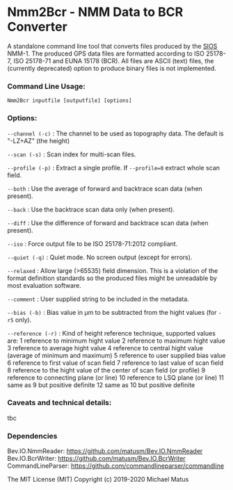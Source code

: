 Nmm2Bcr - NMM Data to BCR Converter
===================================

A standalone command line tool that converts files produced by the [SIOS](https://sios-de.com) NMM-1.
The produced GPS data files are formatted according to ISO 25178-7, ISO 25178-71 and EUNA 15178 (BCR). All files are ASCII (text) files, the (currently deprecated) option to produce binary files is not implemented. 

### Command Line Usage:  

```
Nmm2Bcr inputfile [outputfile] [options]
```

### Options:  

`--channel (-c)` : The channel to be used as topography data. The default is "-LZ+AZ" (the height)

`--scan (-s)` : Scan index for multi-scan files.

`--profile (-p)` : Extract a single profile. If `--profile=0` extract whole scan field. 

`--both` : Use the average of forward and backtrace scan data (when present).

`--back` : Use the backtrace scan data only (when present).

`--diff` : Use the difference of forward and backtrace scan data (when present).

`--iso` : Force output file to be ISO 25178-71:2012 compliant.

`--quiet (-q)` : Quiet mode. No screen output (except for errors).

`--relaxed` : Allow large (>65535) field dimension. This is a violation of the format definition standards so the produced files might be unreadable by most evaluation software.

`--comment` : User supplied string to be included in the metadata.

`--bias (-b)` : Bias value in µm to be subtracted from the hight values (for `-r5` only).

`--reference (-r)` : Kind of height reference technique, supported values are:
   1 reference to minimum hight value
   2 reference to maximum hight value
   3 reference to average hight value
   4 reference to central hight value (average of minimum and maximum)
   5 reference to user supplied bias value
   6 reference to first value of scan field
   7 reference to last value of scan field
   8 reference to the hight value of the center of scan field (or profile)
   9 reference to connecting plane (or line)
   10 reference to LSQ plane (or line)
   11 same as 9 but positive definite
   12 same as 10 but positive definite

### Caveats and technical details:  
tbc

### Dependencies  
Bev.IO.NmmReader:  https://github.com/matusm/Bev.IO.NmmReader  
Bev.IO.BcrWriter: https://github.com/matusm/Bev.IO.BcrWriter 
CommandLineParser: https://github.com/commandlineparser/commandline 

The MIT License (MIT)
Copyright (c) 2019-2020 Michael Matus
